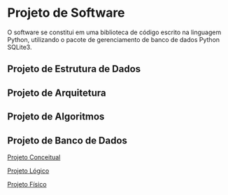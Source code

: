 # Projeto de Software

O software se constitui em uma biblioteca de código escrito na linguagem Python, utilizando o pacote de gerenciamento de banco de dados Python SQLite3.


## Projeto de Estrutura de Dados



## Projeto de Arquitetura



## Projeto de Algoritmos



## Projeto de Banco de Dados

[Projeto Conceitual](projConc.md)

[Projeto Lógico](projLog.md)

[Projeto Físico](ProjFis.md)



